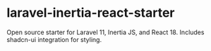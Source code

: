 # laravel-inertia-react-starter
Open source starter for Laravel 11, Inertia JS, and React 18. Includes shadcn-ui integration for styling. 
